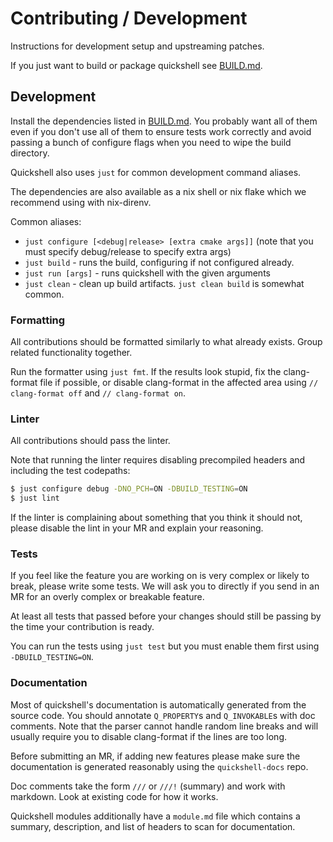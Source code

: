 # Contributing / Development
Instructions for development setup and upstreaming patches.

If you just want to build or package quickshell see [BUILD.md](BUILD.md).

## Development
Install the dependencies listed in [BUILD.md](BUILD.md).
You probably want all of them even if you don't use all of them
to ensure tests work correctly and avoid passing a bunch of configure
flags when you need to wipe the build directory.

Quickshell also uses `just` for common development command aliases.

The dependencies are also available as a nix shell or nix flake which we recommend
using with nix-direnv.

Common aliases:
- `just configure [<debug|release> [extra cmake args]]` (note that you must specify debug/release to specify extra args)
- `just build` - runs the build, configuring if not configured already.
- `just run [args]` - runs quickshell with the given arguments
- `just clean` - clean up build artifacts. `just clean build` is somewhat common.

### Formatting
All contributions should be formatted similarly to what already exists.
Group related functionality together.

Run the formatter using `just fmt`.
If the results look stupid, fix the clang-format file if possible,
or disable clang-format in the affected area
using `// clang-format off` and `// clang-format on`.

### Linter
All contributions should pass the linter.

Note that running the linter requires disabling precompiled
headers and including the test codepaths:
```sh
$ just configure debug -DNO_PCH=ON -DBUILD_TESTING=ON
$ just lint
```

If the linter is complaining about something that you think it should not,
please disable the lint in your MR and explain your reasoning.

### Tests
If you feel like the feature you are working on is very complex or likely to break,
please write some tests. We will ask you to directly if you send in an MR for an
overly complex or breakable feature.

At least all tests that passed before your changes should still be passing
by the time your contribution is ready.

You can run the tests using `just test` but you must enable them first
using `-DBUILD_TESTING=ON`.

### Documentation
Most of quickshell's documentation is automatically generated from the source code.
You should annotate `Q_PROPERTY`s and `Q_INVOKABLE`s with doc comments. Note that the parser
cannot handle random line breaks and will usually require you to disable clang-format if the
lines are too long.

Before submitting an MR, if adding new features please make sure the documentation is generated
reasonably using the `quickshell-docs` repo.

Doc comments take the form `///` or `///!` (summary) and work with markdown.
Look at existing code for how it works.

Quickshell modules additionally have a `module.md` file which contains a summary, description,
and list of headers to scan for documentation.
